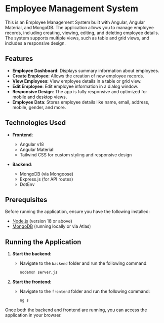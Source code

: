 # Employee Management System

This is an Employee Management System built with Angular, Angular Material, and MongoDB. The application allows you to manage employee records, including creating, viewing, editing, and deleting employee details. The system supports multiple views, such as table and grid views, and includes a responsive design.

## Features

- **Employee Dashboard**: Displays summary information about employees.
- **Create Employee**: Allows the creation of new employee records.
- **View Employees**: View employee details in a table or grid view.
- **Edit Employee**: Edit employee information in a dialog window.
- **Responsive Design**: The app is fully responsive and optimized for mobile and desktop views.
- **Employee Data**: Stores employee details like name, email, address, mobile, gender, and more.

## Technologies Used

- **Frontend**:
  - Angular v18
  - Angular Material
  - Tailwind CSS for custom styling and responsive design
  
- **Backend**:
  - MongoDB (via Mongoose)
  - Express.js (for API routes)
  - DotEnv

## Prerequisites

Before running the application, ensure you have the following installed:

- [Node.js](https://nodejs.org/en/) (version 18 or above)
- [MongoDB](https://www.mongodb.com/) (running locally or via Atlas)

## Running the Application

1. **Start the backend**:
   - Navigate to the `backend` folder and run the following command:
   
     ```bash
     nodemon server.js
     ```

2. **Start the frontend**:
   - Navigate to the `frontend` folder and run the following command:
   
     ```bash
     ng s
     ```

Once both the backend and frontend are running, you can access the application in your browser.
